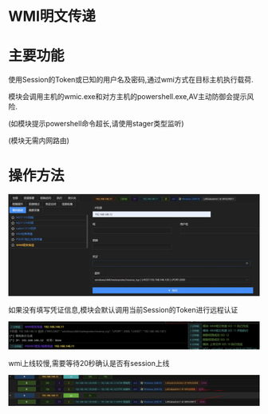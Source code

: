 # WMI明文传递

# 主要功能
使用Session的Token或已知的用户名及密码,通过wmi方式在目标主机执行载荷.

模块会调用主机的wmic.exe和对方主机的powershell.exe,AV主动防御会提示风险.

(如模块提示powershell命令超长,请使用stager类型监听)

(模块无需内网路由)

# 操作方法
![1626244486364-69c2f48d-52ff-4f40-ab7e-2b772ec8e469.webp](./img/O7geXkUHJdoyBQi1/1626244486364-69c2f48d-52ff-4f40-ab7e-2b772ec8e469-403395.webp)

如果没有填写凭证信息,模块会默认调用当前Session的Token进行远程认证

![1626244526513-33e38848-7d5c-4525-9ea0-041514dc448a.webp](./img/O7geXkUHJdoyBQi1/1626244526513-33e38848-7d5c-4525-9ea0-041514dc448a-876411.webp)

wmi上线较慢,需要等待20秒确认是否有session上线

![1626244574304-f586aaab-9acd-44bf-83a7-6140af713faf.webp](./img/O7geXkUHJdoyBQi1/1626244574304-f586aaab-9acd-44bf-83a7-6140af713faf-049031.webp)


